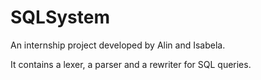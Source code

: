 # SQLSystem

An internship project developed by Alin and Isabela.

It contains a lexer, a parser and a rewriter for SQL queries.
